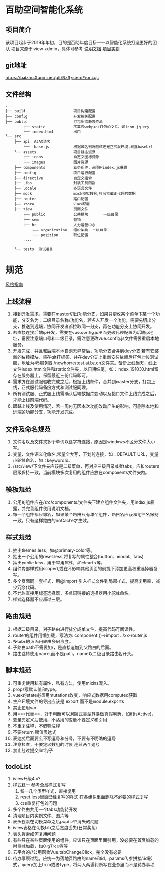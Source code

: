 # 百助空间智能化系统

## 项目简介
该项目起步于2019年年初，目的是百助年度目标——以智能化系统打造更好的团队
项目来源于iview-admin，具体可参考 [说明文档](README.OLD.MD) 
[项目实例](http://https://admin.iviewui.com/home)

## git地址
https://baizhu.5upm.net/git/BzSystemFront.git

## 文件结构
```shell
.
├── build                      项目构建配置
├── config                     开发相关配置
├── public                     打包所需静态资源
        ├── static             不需要webpack打包的文件，如icon,jquery
        └── index.html         出口
└── src
    ├── api  AJAX请求
        └──  base.js           根据域名判断测试还是正式服环境,暴露baseUrl
    └── assets                 项目静态资源
        ├── icons              自定义图标资源
        └── images             图片资源
    ├── components             业务组件，必须用index.js暴露
    ├── config                 项目运行配置
    ├── directive              自定义指令
    ├── libs                   封装工具函数
    ├── locale                 多语言文件
    ├── mock                   mock模拟数据,只会拦截走代理的数据
    ├── router                 路由配置
    ├── store                  Vuex配置
    ├── view                   页面文件
        ├── public             公共模块       一级目录
        ├── sem                营销
        ├── hr                 人力运营中心
            ├── organization   组织架构  二级目录
            └── position       职位配置
        ....
        
    └── tests  测试相关
```

# 规范
[风格指南](https://cn.vuejs.org/v2/style-guide])
## 上线流程
1. 接到开发需求，需要在master切出功能分支，如果只更改某个菜单下某一个功能，分支名为：二级目录名称/功能名，若多人开发一个功能，需要先切出分支，推送到远端，协同开发者都拉取同一分支，再在功能分支上协同开发。
2. 若直接连接后端ip开发，需要在vue.config.js里面更改代理配置为后端ip地址，需要注意端口号和二级目录，需注意更改vue.config.js文件需要重启本地服务。
3. 开发完成，并且和后端本地自测无异常后，功能分支合并到dev分支,若有安装新的依赖模块，需在git打标签，并在dev分支上重新安装依赖后打包上线测试服，地址为45服务器 /newhome/test.ai.bz.cn文件夹。备份上线当天，线上文件index.html文件和static文件夹，以日期结尾，如：index_191030.html留存在服务器上，保留最近三份代码即可。
4. 需求方在测试服验收完成之后，根据上线邮件，合并到master分支，打包上线，正式服代码备份方式和测试服同理。
5. 所有测试服、正式服上线需确认后端数据库变动以及接口文件上线完成之后，才能上线前端代码。
6. 跟踪上线及使用情况，若一周内无因本次功能改动产生的影响，可删除本地和远端的功能分支，功能开发完成。

## 文件及命名规范
1. 	文件名以及文件夹多个单词以连字符连接，原因是windows不区分文件大小写。
2.	变量、文件语义化命名,常量全大写，下划线连接，如：DEFAULT_URL，变量小驼峰命名，如：keywordId。
3.	/src/view/下文件夹应该是二级菜单，再对应三级目录或者tabs，应和routers层级保持一致，当前模块多次复用的组件应放在components文件夹内。
## 模板规范
1.	公用的组件应在/src/components/文件夹下建立组件文件夹，用index.js暴露，并完善组件使用说明文档。
2.	每一个组件都应命名，如果某个路由只有单个组件，路由名应该和组件名保持一致，只有这样路由的noCache才生效。
## 样式规范
1.	抽出themes.less，如@primary-color等。
2.	抽出一个公用的reset.less,将复写的属性整合(button、modal、tabs)
3.	抽出public.less，用于常用属性，如clearfix等。
4.	组件内部样式用scoped,或在不影响其他页面的前提下添加更高权重选择器复写。
5.	多个页面同一套样式，用@import 引入样式文件到局部样式，提高复用率，减少冗余代码。
6.	不允许直接用标签选择器，多单词链接的选择器用小驼峰命名。
7.	样式选择器不应超过三层。
## 路由规范
1.	根据二级目录，对子路由进行拆分成单文件，提高代码可阅读性。
2.	router的组件用懒加载，写法为: component:()=>import ../xx-router.js
3.	多tabs的页面用路由多层嵌套。
4.	子路由path不需要加/，是直接追加到父路由的后面。
5.	路由跳转使用name,而不是path，name以二级目录路由名开头。
## 脚本规范
1.	可重复使用私有属性，私有方法，使用mixins混入。
2.	props写默认值和type。
3.	vuex的state必须用mutations改变，响应式数据用computed获取
4.	生产环境文件的导出应该是 export 而不是module.exports
5.	禁止使用var
6.  用===代替==，对于判断可以用隐式类型转换做真假判断，如if(isActive)，
7.  变量先定义后使用，不适用的变量不要定义和引用
8.  不重复注释，不嵌套注释
9.  不要return 赋值表达式
10. 表达式后面要么不写逗号和分号，不要有不明确的逗号
11. 注意检查，不要定义数组的时候 连续两个逗号
12. 禁止绕过提交lint钩子


## todoList
1. iview升级4.x?
2. 样式统一 参考[全局样式复写](https://github.com/iview/iview/blob/2.0/src/styles/custom.less) 
    1. 统一几个类型样式，直接复用
    2. reset.less里面已经复写的样式 在各组件里面删除不必要的样式复写
    3. css重复打包的问题
3. 多个路由共用一个tabs功能待开发
4. 清理项目内实例文件、图片等
5. 表头搜索在切换菜单之后poptip不消失的问题
6. iview表格在切换tab之后宽度丢失(日常奖惩)
7. 表头搜索如何复用问题
8. 有些只在某些页面使用的组件，应该只在页面里面引用，没必要在首页加载的时候就加载，如OrgTree等等
9. 云平台的//公用函数Vue.tabChangeClick，完全没有必要
10. 待办事项过乱，应统一为落地页路由的name和id，params传参拼接/:id形式，query加上from或者type，将两人两遍判断写在业务里而不是待办事项
